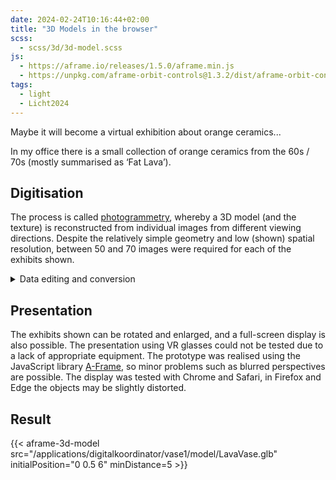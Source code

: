 ```yaml
---
date: 2024-02-24T10:16:44+02:00
title: "3D Models in the browser"
scss:
  - scss/3d/3d-model.scss
js:
  - https://aframe.io/releases/1.5.0/aframe.min.js
  - https://unpkg.com/aframe-orbit-controls@1.3.2/dist/aframe-orbit-controls.min.js
tags:
  - light
  - Licht2024
---
```


Maybe it will become a virtual exhibition about orange ceramics...

<!--more-->

In my office there is a small collection of orange ceramics from the 60s / 70s (mostly summarised as ‘Fat Lava’).  

## Digitisation

The process is called [photogrammetry](https://de.wikipedia.org/wiki/Photogrammetrie), whereby a 3D model (and the texture) is reconstructed from individual images from different viewing directions. Despite the relatively simple geometry and low (shown) spatial resolution, between 50 and 70 images were required for each of the exhibits shown.

<details>
<summary>Data editing and conversion</summary>

* The created models were post-processed in [Blender](https://www.blender.org/).
* The conversion to GLTF/GLB format was done with [`obj2gltf`](https://github.com/CesiumGS/obj2gltf).
* The metadata was added with [`gltf-transform`](https://gltf-transform.dev/).
</details>

## Presentation

The exhibits shown can be rotated and enlarged, and a full-screen display is also possible. The presentation using VR glasses could not be tested due to a lack of appropriate equipment. The prototype was realised using the JavaScript library [A-Frame](https://aframe.io/), so minor problems such as blurred perspectives are possible.
The display was tested with Chrome and Safari, in Firefox and Edge the objects may be slightly distorted.

## Result

{{< aframe-3d-model src="/applications/digitalkoordinator/vase1/model/LavaVase.glb" initialPosition="0 0.5 6" minDistance=5  >}}

